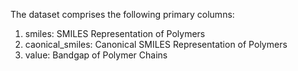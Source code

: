 The dataset comprises the following primary columns:

1. smiles: SMILES Representation of Polymers
2. caonical_smiles: Canonical SMILES Representation of Polymers
3. value: Bandgap of Polymer Chains
